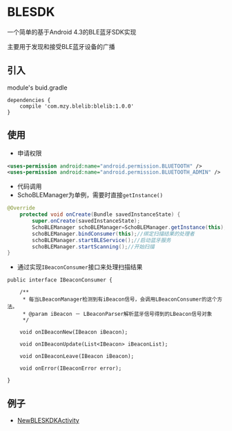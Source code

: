 # BLESDK

一个简单的基于Android 4.3的BLE蓝牙SDK实现

主要用于发现和接受BLE蓝牙设备的广播

## 引入

module's buid.gradle

```
dependencies {
    compile 'com.mzy.blelib:blelib:1.0.0'
}
```

## 使用

* 申请权限

```xml
<uses-permission android:name="android.permission.BLUETOOTH" />
<uses-permission android:name="android.permission.BLUETOOTH_ADMIN" />
```

* 代码调用
* SchoBLEManager为单例，需要时直接`getInstance()`
```java
@Override
    protected void onCreate(Bundle savedInstanceState) {
        super.onCreate(savedInstanceState);
        SchoBLEManager schoBLEManager=SchoBLEManager.getInstance(this);
        schoBLEManager.bindConsumer(this);//绑定扫描结果的处理者
        schoBLEManager.startBLEService();//启动蓝牙服务
        schoBLEManager.startScanning();//开始扫描
}
```

* 通过实现`IBeaconConsumer`接口来处理扫描结果

```
public interface IBeaconConsumer {

    /**
     * 每当LBeaconManager检测到有iBeacon信号，会调用LBeaconConsumer的这个方法。
     * @param iBeacon － LBeaconParser解析蓝牙信号得到的LBeacon信号对象
     */

    void onIBeaconNew(IBeacon iBeacon);

    void onIBeaconUpdate(List<IBeacon> iBeaconList);

    void onIBeaconLeave(IBeacon iBeacon);

    void onError(IBeaconError error);

}
```

## 例子

* [NewBLESKDKActivity](https://github.com/mzychaco/BLESDK/blob/master/app/src/main/java/com/mzy/blesdk/NewBLESKDKActivity.java)



